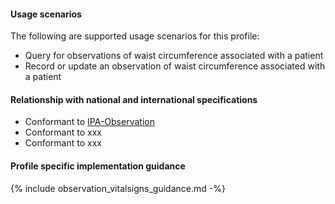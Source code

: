 #### Usage scenarios

The following are supported usage scenarios for this profile:

- Query for observations of waist circumference associated with a patient
- Record or update an observation of waist circumference associated with a patient


#### Relationship with national and international specifications
- Conformant to [IPA-Observation](https://build.fhir.org/ig/HL7/fhir-ipa/StructureDefinition-ipa-observation.html)
- Conformant to xxx
- Conformant to xxx


#### Profile specific implementation guidance
{% include observation_vitalsigns_guidance.md -%}




